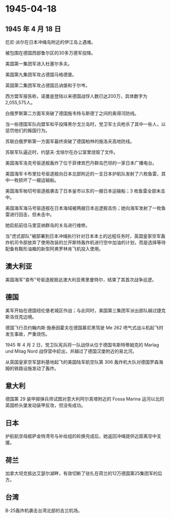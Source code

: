 # 1945-04-18

## 1945 年 4 月 18 日

厄尼·派尔在日本冲绳岛附近的伊江岛上遇难。

被包围在德国西部鲁尔区的30多万德军投降。

美国第一集团军进入杜塞尔多夫。

美国第九集团军攻占德国马格德堡。

英国第二集团军攻占德国吕讷堡和于尔岑。

西方盟军报告称，诺曼底登陆以来德国战俘人数已达200万，具体数字为2,055,575人。

白俄罗斯第二方面军突破了德国施韦特与斯德丁之间的奥得河防线。

当一些德国军队向盟军和平投降黑尔戈兰岛时，党卫军士兵枪杀了其中一些人，以惩罚他们的叛国行为。

苏联白俄罗斯第一方面军最终突破了德国柏林的施洛夫高地防线。

苏联军队逼近时，约瑟夫·戈培尔在办公室里烧毁了文件。

美国海军洛克号驱逐舰轰炸了位于菲律宾巴丹群岛巴坦的一家日本广播电台。

美国海军卡布里拉号驱逐舰向日本北部附近的一支日本护航队发射了六枚鱼雷，其中一枚损坏了一艘运输船。

美国海军帕切号驱逐舰袭击了日本釜市以东的一艘日本运输船；3
枚鱼雷全部未击中。

美国海军海马号驱逐舰在日本海域被两艘日本巡逻舰击伤；她向海军发射了一枚鱼雷进行回击，但未击中。

她启航前往马里亚纳群岛的关岛进行维修。

当"虎式部队"被部署到日本冲绳执行针对日本本土的远程任务时，英国皇家空军轰炸机司令部放弃了使用改装的兰开斯特轰炸机进行空中加油的计划，而是选择等待配备有鞍形油箱的新型阿弗罗林肯飞机投入使用。

## 澳大利亚

美国海军"查布"号驱逐舰抵达澳大利亚弗里曼特尔，结束了其首次战争巡逻。

## 德国

美军开始在德国纽伦堡老城区作战；与此同时，美国第三集团军派出部队越过捷克斯洛伐克边境。

德国飞行员约翰内斯·施泰因霍夫在德国慕尼黑驾驶 Me 262
喷气式战斗机起飞时发生事故，严重烧伤。

1945 年 4 月 2 日，党卫队宪兵将一队战俘从位于德国韦斯特蒂姆克的 Marlag
und Milag Nord 战俘营中赶出，并越过了德国汉堡附近的易北河。

从英国皇家空军瑟利基地起飞的美国陆军航空队第 306
轰炸机大队对德国罗森海姆的铁路设施发动了轰炸。

## 意大利

德国第 29 装甲掷弹兵师试图对意大利阿尔真塔附近的 Fossa Marina
运河以北的英国桥头堡发动装甲反攻，但没有成功。

## 日本

护航航空母舰萨金特湾号与补给组的轮换完成后，她返回冲绳提供近距离空中支援。

## 荷兰

加拿大坦克抵达艾瑟尔湖畔，有效切断了驻扎在荷兰的12万德国第25集团军的后方。

## 台湾

B-25轰炸机袭击台湾北部的吉兰机场。

